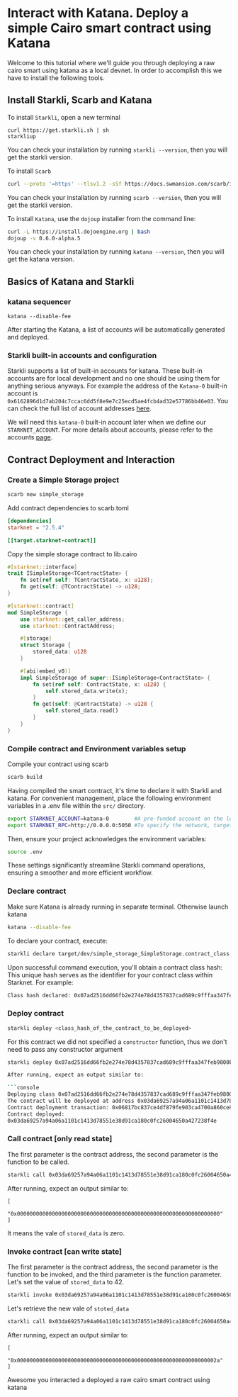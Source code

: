 # Interact with Katana. Deploy a simple Cairo smart contract using Katana

Welcome to this tutorial where we'll guide you through deploying a raw cairo smart using katana as a local devnet. In order to accomplish this we have to install the following tools.

## Install Starkli, Scarb and Katana

To install `Starkli`, open a new terminal

```bashgit add
curl https://get.starkli.sh | sh
starkliup
```

You can check your installation by running `starkli --version`, then you will get the starkli version.

To install `Scarb`

```bash
curl --proto '=https' --tlsv1.2 -sSf https://docs.swmansion.com/scarb/install.sh | sh
```

You can check your installation by running `scarb --version`, then you will get the starkli version.

To install `Katana`, use the `dojoup` installer from the command line:

```bash
curl -L https://install.dojoengine.org | bash
dojoup -v 0.6.0-alpha.5
```

You can check your installation by running `katana --version`, then you will get the katana version.

## Basics of Katana and Starkli

### katana sequencer

```console
katana --disable-fee
```

After starting the Katana, a list of accounts will be automatically generated and deployed.

### Starkli built-in accounts and configuration

Starkli supports a list of built-in accounts for katana. These built-in accounts are for local development and no one should be using them for anything serious anyways. For example the address of the `Katana-0` built-in account is `0x6162896d1d7ab204c7ccac6dd5f8e9e7c25ecd5ae4fcb4ad32e57786bb46e03`. You can check the full list of account addresses [here](https://github.com/xJonathanLEI/starkli/blob/e9a28f1b6e37bcc9fc53b7b7130e935894856739/src/account.rs#L76).

We will need this `katana-0` built-in account later when we define our `STARKNET_ACCOUNT`. For more details about accounts, please refer to the accounts [page](https://book.starkli.rs/accounts).

## Contract Deployment and Interaction

### Create a Simple Storage project

```bash
scarb new simple_storage
```

Add contract dependencies to scarb.toml

```toml
[dependencies]
starknet = "2.5.4"

[[target.starknet-contract]]
```

Copy the simple storage contract to lib.cairo

```rust
#[starknet::interface]
trait ISimpleStorage<TContractState> {
    fn set(ref self: TContractState, x: u128);
    fn get(self: @TContractState) -> u128;
}

#[starknet::contract]
mod SimpleStorage {
    use starknet::get_caller_address;
    use starknet::ContractAddress;

    #[storage]
    struct Storage {
        stored_data: u128
    }

    #[abi(embed_v0)]
    impl SimpleStorage of super::ISimpleStorage<ContractState> {
        fn set(ref self: ContractState, x: u128) {
            self.stored_data.write(x);
        }
        fn get(self: @ContractState) -> u128 {
            self.stored_data.read()
        }
    }
}
```

### Compile contract and Environment variables setup

Compile your contract using scarb

```bash
scarb build
```

Having compiled the smart contract, it's time to declare it with Starkli and katana. For convenient management, place the following environment variables in a .env file within the `src/` directory.

```bash
export STARKNET_ACCOUNT=katana-0        #A pre-funded account on the local development network.
export STARKNET_RPC=http://0.0.0.0:5050 #To specify the network, targeting the local katana devnet.
```

Then, ensure your project acknowledges the environment variables:

```bash
source .env
```

These settings significantly streamline Starkli command operations, ensuring a smoother and more efficient workflow.

### Declare contract

Make sure Katana is already running in separate terminal. Otherwise launch katana

```bash
katana --disable-fee
```

To declare your contract, execute:

```bash
starkli declare target/dev/simple_storage_SimpleStorage.contract_class.json
```

Upon successful command execution, you'll obtain a contract class hash: This unique hash serves as the identifier for your contract class within Starknet. For example:

```sh
Class hash declared: 0x07ad2516dd66fb2e274e78d4357837cad689c9fffaa347feb9800b231b37b306
```

### Deploy contract

```bash
starkli deploy <class_hash_of_the_contract_to_be_deployed>
```

For this contract we did not specified a `constructor` function, thus we don't need to pass any constructor argument

````bash
starkli deploy 0x07ad2516dd66fb2e274e78d4357837cad689c9fffaa347feb9800b231b37b306

After running, expect an output similar to:

```console
Deploying class 0x07ad2516dd66fb2e274e78d4357837cad689c9fffaa347feb9800b231b37b306 with salt 0x02c93ad00ce6f894729baeafd1fd0456c5a5c540c1caa053ab5392f27ea8f130...
The contract will be deployed at address 0x03da69257a94a06a1101c1413d78551e38d91ca180c0fc26004650a427238f4e
Contract deployment transaction: 0x06817bc837ce4df879fe903ca4700a860ce8165742bd74bdadf379618e89cccd
Contract deployed:
0x03da69257a94a06a1101c1413d78551e38d91ca180c0fc26004650a427238f4e
````

### Call contract [only read state]

The first parameter is the contract address, the second parameter is the function to be called.

```bash
starkli call 0x03da69257a94a06a1101c1413d78551e38d91ca180c0fc26004650a427238f4e get
```

After running, expect an output similar to:

```console
[
    "0x0000000000000000000000000000000000000000000000000000000000000000"
]
```

It means the vale of `stored_data` is zero.

### Invoke contract [can write state]

The first parameter is the contract address, the second parameter is the function to be invoked, and the third parameter is the function parameter. Let's set the value of `stored_data` to 42.

```bash
starkli invoke 0x03da69257a94a06a1101c1413d78551e38d91ca180c0fc26004650a427238f4e set 42
```

Let's retrieve the new vale of `stoted_data`

```bash
starkli call 0x03da69257a94a06a1101c1413d78551e38d91ca180c0fc26004650a427238f4e get
```

After running, expect an output similar to:

```console
[
    "0x000000000000000000000000000000000000000000000000000000000000002a"
]
```

Awesome you interacted a deployed a raw cairo smart contract using katana
